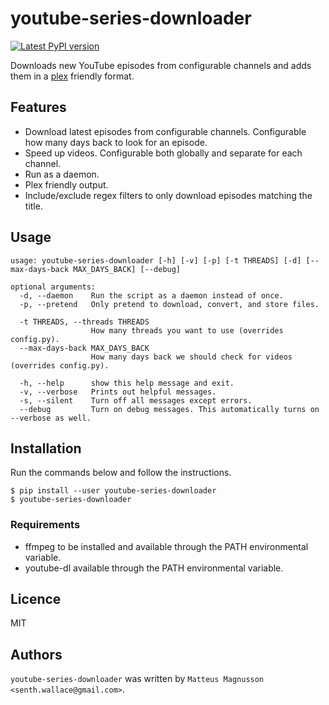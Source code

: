 # youtube-series-downloader

[![Latest PyPI version](https://img.shields.io/pypi/v/youtube-series-downloader.svg)](https://pypi.python.org/pypi/youtube-series-downloader)

Downloads new YouTube episodes from configurable channels and adds them in a [plex](https://plex.tv/) friendly format.

## Features

- Download latest episodes from configurable channels. Configurable how many days back to look for an episode.
- Speed up videos. Configurable both globally and separate for each channel.
- Run as a daemon.
- Plex friendly output.
- Include/exclude regex filters to only download episodes matching the title.

## Usage

```
usage: youtube-series-downloader [-h] [-v] [-p] [-t THREADS] [-d] [--max-days-back MAX_DAYS_BACK] [--debug]

optional arguments:
  -d, --daemon    Run the script as a daemon instead of once.
  -p, --pretend   Only pretend to download, convert, and store files.

  -t THREADS, --threads THREADS
                  How many threads you want to use (overrides config.py).
  --max-days-back MAX_DAYS_BACK
                  How many days back we should check for videos (overrides config.py).

  -h, --help      show this help message and exit.
  -v, --verbose   Prints out helpful messages.
  -s, --silent    Turn off all messages except errors.
  --debug         Turn on debug messages. This automatically turns on --verbose as well.
```

## Installation

Run the commands below and follow the instructions.

```
$ pip install --user youtube-series-downloader
$ youtube-series-downloader
```

### Requirements

- ffmpeg to be installed and available through the PATH environmental variable.
- youtube-dl available through the PATH environmental variable.

## Licence

MIT

## Authors

`youtube-series-downloader` was written by `Matteus Magnusson <senth.wallace@gmail.com>`.
